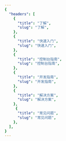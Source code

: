 ```yaml
---
{
  "headers": [
    {
      "title": "了解",
      "slug": "了解",
    },
    {
      "title": "快速入门",
      "slug": "快速入门",
    },
    {
      "title": "控制台指南",
      "slug": "控制台指南",
    },
    {
      "title": "开发指南",
      "slug": "开发指南",
    },
    {
      "title": "解决方案",
      "slug": "解决方案",
    },
     {
      "title": "常见问题",
      "slug": "常见问题",
    },
  ],
}
---
```


<CloudCnOverview />

